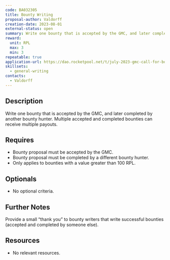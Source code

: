 ```yaml
---
code: BA032305
title: Bounty Writing
proposal-author: Valdorff
creation-date: 2023-08-01
external-status: open
summary: Write one bounty that is accepted by the GMC, and later completed by another bounty hunter.
reward:
  unit: RPL
  max: 3
  min: 3
repeatable: true
application-url: https://dao.rocketpool.net/t/july-2023-gmc-call-for-bounty-applications-deadline-is-july-15th/1936/7
skillsets:
  - general-writing
contacts:
  - Valdorff
---
```


## Description

Write one bounty that is accepted by the GMC, and later completed by another bounty hunter. Multiple accepted and completed bounties can receive multiple payouts. 

## Requires
* Bounty proposal must be accepted by the GMC.
* Bounty proposal must be completed by a different bounty hunter.
* Only applies to bounties with a value greater than 100 RPL.

## Optionals
* No optional criteria.

## Further Notes
Provide a small “thank you” to bounty writers that write successful bounties (accepted and completed by someone else).

## Resources
* No relevant resources.